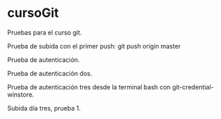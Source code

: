 cursoGit
========

Pruebas para el curso git.

Prueba de subida con el primer push:
    git push origin master

Prueba de autenticación.

Prueba de autenticación dos.

Prueba de autenticación tres desde la terminal bash con git-credential-winstore.

Subida día tres, prueba 1.